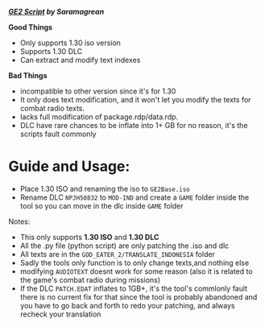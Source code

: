 ***[GE2 Script](https://github.com/Saramagrean/GE2-insert-script-tool) by Saramagrean***

**Good Things**
- Only supports 1.30 iso version
- Supports 1.30 DLC
- Can extract and modify text indexes

**Bad Things**
- incompatible to other version since it's for 1.30
- It only does text modification, and it won't let you modify the texts for combat radio texts.
- lacks full modification of package.rdp/data.rdp.
- DLC have rare chances to be inflate into 1+ GB for no reason, it's the scripts fault commonly

# Guide and Usage:
- Place 1.30 ISO and renaming the iso to `GE2Base.iso`
- Rename DLC `NPJH50832` to `MOD-IND` and create a `GAME`
  folder inside the tool so you can move in the dlc inside `GAME` folder

Notes:
- This only supports **1.30 ISO** and **1.30 DLC**
- All the .py file (python script) are only patching the .iso and dlc
- All texts are in the `GOD_EATER_2/TRANSLATE_INDONESIA` folder
- Sadly the tools only function is to only change texts,and nothing else
- modifying `AUDIOTEXT` doesnt work for some reason
  (also it is related to the game's combat radio during missions)
- If the DLC `PATCH.EDAT` inflates to 1GB+, it's the tool's commlonly fault
  there is no current fix for that since the tool is probably abandoned
  and you have to go back and forth to redo your patching, and always recheck
  your translation
